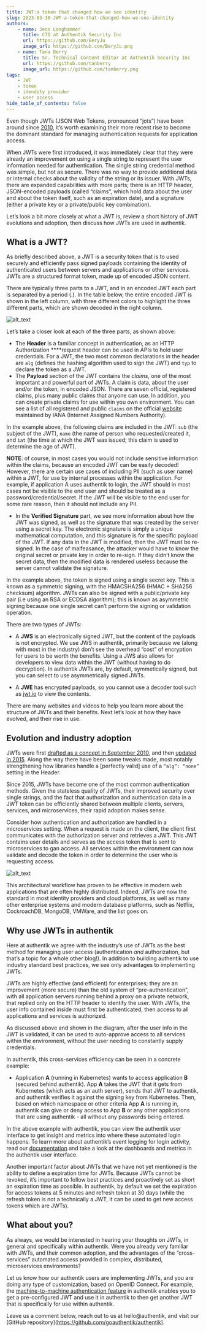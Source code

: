 ```yaml
---
title: JWT:a token that changed how we see identity
slug: 2023-03-30-JWT-a-token-that-changed-how-we-see-identity
authors:
    - name: Jens Langhammer
      title: CTO at Authentik Security Inc
      url: https://github.com/BeryJu
      image_url: https://github.com/BeryJu.png
    - name: Tana Berry
      title: Sr. Technical Content Editor at Authentik Security Inc
      url: https://github.com/tanberry
      image_url: https://github.com/tanberry.png
tags:
    - JWT
    - token
    - idendity provider
    - user access
hide_table_of_contents: false
---
```


Even though JWTs (JSON Web Tokens, pronounced “jots”) have been around since [2010]([https://en.wikipedia.org/wiki/JSON_Web_Token](https://en.wikipedia.org/wiki/JSON_Web_Token)), it’s worth examining their more recent rise to become the dominant standard for managing authentication requests for application access.

When JWTs were first introduced, it was immediately clear that they were already an improvement on using a single string to represent the user information needed for authentication. The single string credential method was simple, but not as secure. There was no way to provide additional data or internal checks about the validity of the string or its issuer. With JWTs, there are expanded capabilities with more parts; there is an HTTP header, JSON-encoded payloads (called “claims”, which hold data about the user and about the token itself, such as an expiration date), and a signature (either a private key or a private/public key combination).

Let’s look a bit more closely at what a JWT is, review a short history of JWT evolutions and adoption, then discuss how JWTs are used in authentik.

<!--truncate-->

## What is a JWT?

As briefly described above, a JWT is a security token that is to used securely and efficiently pass signed payloads containing the identity of authenticated users between servers and applications or other services. JWTs are a structured format token, made up of encoded JSON content.

There are typically three parts to a JWT, and in an encoded JWT each part is separated by a period (.). In the table below, the entire encoded JWT is shown in the left column, with three different colors to highlight the three different parts, which are shown decoded in the right column.

![alt_text](./image1.png "image_tooltip")

Let’s take a closer look at each of the three parts, as shown above:

- The **Header** is a familiar concept in authentication, as an HTTP Authorization ****request header can be used in APIs to hold user credentials. For a JWT, the two most common declarations in the header are `alg` (defines the hashing algorithm used to sign the JWT) and `typ` to declare the token as a JWT.
- The **Payload** section of the JWT contains the *claims*, one of the most important and powerful part of JWTs. A claim is data, about the user and/or the token, in encoded JSON. There are seven official, registered claims, plus many public claims that anyone can use. In addition, you can create private claims for use within you own environment. You can see a list of all registered and public `claims` on the official [website]([https://www.iana.org/assignments/jwt/jwt.xhtml](https://www.iana.org/assignments/jwt/jwt.xhtml)) maintained by IANA (Internet Assigned Numbers Authority).

In the example above, the following claims are included in the JWT: `sub` (the subject of the JWT), `name` (the name of person who requested/created it, and `iat` (the time at which the JWT was issued; this claim is used to determine the age of JWT).

**NOTE**: of course, in most cases you would not include sensitive information within the claims, because an encoded JWT can be easily decoded! However, there are certain use cases of including PII (such as user name) within a JWT, for use by internal processes within the application. For example, if application A uses authentik to login, the JWT should in most cases not be visible to the end user and should be treated as a password/credential/secret. If the JWT will be visible to the end user for some rare reason, then it should not include any PII.

- In the **Verified Signature** part, we see more information about how the JWT was signed, as well as the signature that was created by the server using a secret key. The electronic signature is simply a unique mathematical computation, and this signature is for the specific payload of the JWT. If any data in the JWT is modified, then the JWT must be re-signed. In the case of malfeasance, the attacker would have to know the original secret or private key in order to re-sign. If they didn’t know the secret data, then the modified data is rendered useless because the server cannot validate the signature.

In the example above, the token is signed using a single secret key. This is known as a symmetric signing, with the HMACSHA256 (HMAC + SHA256 checksum) algorithm. JWTs can also be signed with a public/private key pair (i.e using an RSA or ECDSA algorithm); this is known as asymmetric signing because one single secret can’t perform the signing or validation operation.

There are two types of JWTs:

- A **JWS** is an electronically signed JWT, but the content of the payloads is not encrypted. We use JWS in authentik, primarily because we (along with most in the industry) don’t see the overhead “cost” of encryption for users to be worth the benefits. Using a JWS also allows for developers to view data within the JWT (without having to do decryption). In authentik JWTs are, by default, symmetically signed, but you can select to use asymmetrically signed JWTs.

- A **JWE** has encrypted payloads, so you cannot use a decoder tool such as [jwt.io]([https://jwt.io/](https://jwt.io/)) to view the contents.

There are many websites and videos to help you learn more about the structure of JWTs and their benefits. Next let’s look at how they have evolved, and their rise in use.

## Evolution and industry adoption

JWTs were first [drafted as a concept in September 2010]([https://jsonenc.info/jss/1.0/](https://jsonenc.info/jss/1.0/)), and then [updated in 2015]([https://www.rfc-editor.org/rfc/rfc7519](https://www.rfc-editor.org/rfc/rfc7519)). Along the way there have been some tweaks made, most notably strengthening how libraries handle a [perfectly valid] use of a `“alg”: “none”` setting in the Header.

Since 2015, JWTs have become one of the most common authentication methods. Given the stateless quality of JWTs, their improved security over single strings, and the fact that authorization and authentication data in a JWT token can be efficiently shared between multiple clients, servers, services, and microservices, their rapid adoption makes sense.

Consider how authentication and authorization are handled in a microservices setting. When a request is made on the client, the client first communicates with the authorization server and retrieves a JWT. This JWT contains user details and serves as the access token that is sent to microservices to gan access. All services within the environment can now validate and decode the token in order to determine the user who is requesting access.

![alt_text](./image2.png "image_tooltip")

This architectural workflow has proven to be effective in modern web applications that are often highly distributed. Indeed, JWTs are now the standard in most identity providers and cloud platforms, as well as many other enterprise systems and modern database platforms, such as Netflix, CockroachDB, MongoDB, VMWare, and the list goes on.

## Why use JWTs in authentik

Here at authentik we agree with the industry’s use of JWTs as the best method for managing user access (authentication *and* authorization, but that’s a topic for a whole other blog!). In addition to building authentik to use industry standard best practices, we see only advantages to implementing JWTs.

JWTs are highly effective (and efficient) for enterprises; they are an improvement (more secure) than the old system of “pre-authentication”, with all application servers running behind a proxy on a private network, that replied only on the HTTP header to identify the user. With JWTs, the user info contained inside must first be authenticated, then access to all applications and services is authorized.

As discussed above and shown in the diagram, after the user info in the JWT is validated, it can be used to auto-approve access to all services within the environment, without the user needing to constantly supply credentials.

In authentik, this cross-services efficiency can be seen in a concrete example:

- Application **A** (running in Kubernetes) wants to access application **B** (secured behind authentik). App **A** takes the JWT that it gets from Kubernetes (which acts as an auth server), sends that JWT to authentik, and authentik verifies it against the signing key from Kubernetes. Then, based on which namespace or other criteria App **A** is running in, authentik can give or deny access to App **B** or any other applications that are using authentik - all without any passwords being entered.

In the above example with authentik, you can view the authentik user interface to  get insight and metrics into where these automated login happens. To learn more about authentik’s event logging for login activity, read our [documentation](./docs/events/#login) and take a look at the dashboards and metrics in the authentik user interface.

Another important factor about JWTs that we have not yet mentioned is the ability to define a expiration time for JWTs. Because JWTs cannot be revoked, it’s important to follow best practices and proactively set as short an expiration time as possible. In authentik, by default we set the expiration for access tokens at 5 minutes and refresh token at 30 days (while the refresh token is not a technically a JWT, it can be used to get new access tokens which are JWTs).

## What about you?

As always, we would be interested in hearing your thoughts on JWTs, in general and specifically within authentik. Were you already very familiar with JWTs, and their common adoption, and the advantages of the “cross-services” automated access provided in complex, distributed, microservices environments?

Let us know how our authentik users are implementing JWTs, and you are doing any type of customization, based on OpenID Connect. For example, the [machine-to-machine authentication feature](./docs/providers/oauth2/client_credentials) in authentik enables you to get a pre-configured JWT and use it in authentik to then get another JWT that is specifically for use within authentik.

Leave us a comment below, reach out to us at hello@authentik, and visit our [GitHub repository](https://github.com/goauthentik/authentik].
